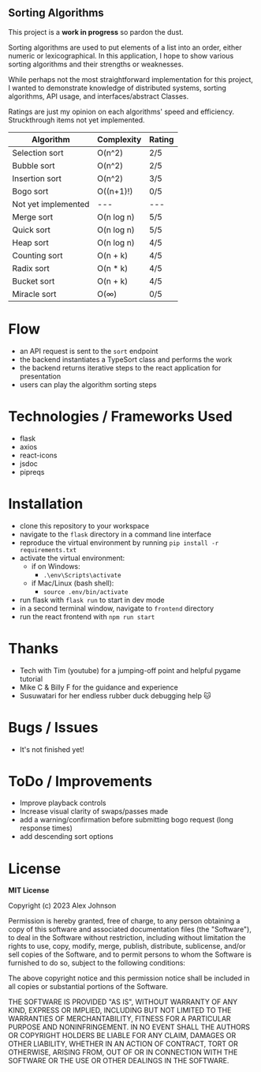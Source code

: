 ## Sorting Algorithms
This project is a **work in progress** so pardon the dust.

Sorting algorithms are used to put elements of a list into an order, either numeric or lexicographical. In this application, I hope to show various sorting algorithms and their strengths or weaknesses. 

While perhaps not the most straightforward implementation for this project, I wanted to demonstrate knowledge of distributed systems, sorting algorithms, API usage, and interfaces/abstract Classes.

Ratings are just my opinion on each algorithms' speed and efficiency. Struckthrough items not yet implemented.

| Algorithm       | Complexity     | Rating      |
|-----------------|---------------|--------------|
| Selection sort  | O(n^2)        | 2/5          |
| Bubble sort     | O(n^2)        | 2/5          |
| Insertion sort  | O(n^2)        | 3/5          |
| Bogo sort       | O((n+1)!)     | 0/5          |
| Not yet implemented| --- | --- |
| Merge sort      | O(n log n)    | 5/5          |
| Quick sort      | O(n log n)    | 5/5          |
| Heap sort       | O(n log n)    | 4/5          |
| Counting sort   | O(n + k)      | 4/5          |
| Radix sort      | O(n * k)      | 4/5          |
| Bucket sort     | O(n + k)      | 4/5          |
| Miracle sort    | O(∞)          | 0/5          |


# Flow
  * an API request is sent to the `sort` endpoint
  * the backend instantiates a TypeSort class and performs the work
  * the backend returns iterative steps to the react application for presentation
  * users can play the algorithm sorting steps
  
# Technologies / Frameworks Used
* flask 
* axios
* react-icons
* jsdoc
* pipreqs

# Installation
* clone this repository to your workspace
* navigate to the `flask` directory in a command line interface
* reproduce the virtual environment by running `pip install -r requirements.txt`
* activate the virtual environment:
  * if on Windows:
    * `.\env\Scripts\activate`
  * if Mac/Linux (bash shell):
    * `source .env/bin/activate`
* run flask with `flask run` to start in dev mode
* in a second terminal window, navigate to `frontend` directory
* run the react frontend with `npm run start`

# Thanks
* Tech with Tim (youtube) for a jumping-off point and helpful pygame tutorial
* Mike C & Billy F for the guidance and experience
* Susuwatari for her endless rubber duck debugging help 🐱

# Bugs / Issues
* It's not finished yet!

# ToDo / Improvements
* Improve playback controls
* Increase visual clarity of swaps/passes made
* add a warning/confirmation before submitting bogo request (long response times)
* add descending sort options

# License
**MIT License**

Copyright (c) 2023 Alex Johnson

Permission is hereby granted, free of charge, to any person obtaining a copy
of this software and associated documentation files (the "Software"), to deal
in the Software without restriction, including without limitation the rights
to use, copy, modify, merge, publish, distribute, sublicense, and/or sell
copies of the Software, and to permit persons to whom the Software is
furnished to do so, subject to the following conditions:

The above copyright notice and this permission notice shall be included in all
copies or substantial portions of the Software.

THE SOFTWARE IS PROVIDED "AS IS", WITHOUT WARRANTY OF ANY KIND, EXPRESS OR
IMPLIED, INCLUDING BUT NOT LIMITED TO THE WARRANTIES OF MERCHANTABILITY,
FITNESS FOR A PARTICULAR PURPOSE AND NONINFRINGEMENT. IN NO EVENT SHALL THE
AUTHORS OR COPYRIGHT HOLDERS BE LIABLE FOR ANY CLAIM, DAMAGES OR OTHER
LIABILITY, WHETHER IN AN ACTION OF CONTRACT, TORT OR OTHERWISE, ARISING FROM,
OUT OF OR IN CONNECTION WITH THE SOFTWARE OR THE USE OR OTHER DEALINGS IN THE
SOFTWARE.
